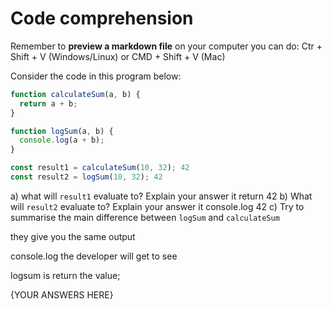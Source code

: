 # Code comprehension

Remember to **preview a markdown file** on your computer you can do:
Ctr + Shift + V (Windows/Linux) or CMD + Shift + V (Mac)

Consider the code in this program below:

```js
function calculateSum(a, b) {
  return a + b;
}

function logSum(a, b) {
  console.log(a + b);
}

const result1 = calculateSum(10, 32); 42
const result2 = logSum(10, 32); 42
```

a) what will `result1` evaluate to? Explain your answer it return 42
b) What will `result2` evaluate to? Explain your answer it console.log 42
c) Try to summarise the main difference between `logSum` and `calculateSum`

  they give you the same output

 console.log the developer will get to see

  logsum is return the value;

{YOUR ANSWERS HERE}